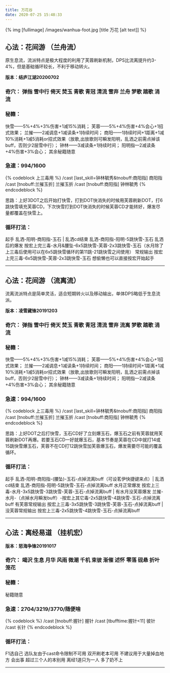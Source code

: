 ```yaml
---
title: 万花谷
date: 2020-07-25 15:48:33
---
```

{% img [fullimage] /images/wanhua-foot.jpg [title 万花 [alt text]] %}
## 心法：花间游 （兰舟流）
原生息流，流派特点是极大程度的利用了芙蓉刷新机制，DPS比流离提升约3-4%，但是基础循环较长，不利于移动转火。

**版本：结庐江湖20200702**

### 奇穴： 弹指 雪中行 倚天 焚玉 青歌 青冠 清流 雪弃 兰舟 梦歌 踏歌 涓流

### 秘籍：
快雪——5%+4%+3%伤害+1减15%消耗；
芙蓉——5%+4%伤害+4%会心+1招式效果；
兰摧——2减调息+1减读条+1持续时间；
商阳——1持续时间+1距离+1减10%消耗+1减5消耗or招式效果（放歌,出放歌则可瞬发阳明，乱洒之前需点掉该buff，否则少2层雪中行）；
钟林——3减读条+1持续时间；
阳明指—2减读条+4%伤害+3%会心；
其余秘籍随意

### 急速：994/1600
{% codeblock 上三毒用 %}
/cast [last_skill=钟林毓秀&tnobuff:商阳指] 商阳指
/cast [tnobuff:兰摧玉折] 兰摧玉折
/cast [tnobuff:商阳指] 钟林毓秀
{% endcodeblock %}

思路：上好3DOT之后开始打快雪，打到DOT快消失的时候用芙蓉刷新DOT，打6跳快雪填充芙蓉CD，下次快雪打到DOT快消失的时候芙蓉CD才能转好，爆发尽量都覆盖在快雪上。

### 循环打法：
起手 乱洒-阳明-商阳指-玉石 | 乱洒cd结束 乱洒-商阳指-阳明-5跳快雪-玉石
乱洒后的爆发 按宏上完三毒-水月&腰坠-6x5跳快雪-芙蓉-2x3跳快雪-玉石（水月除了上三毒后使用可以在6x5跳快雪循环的第11跳-21跳快雪之间使用）
常规输出    按宏上完三毒-6x5跳快雪-芙蓉-2x3跳快雪-玉石
想偷懒也可以直接按宏开始起手

---

## 心法：花间游 （流离流）
流离流派特点是简单灵活，适合短期转火以及移动输出，单体DPS略低于生息流派。

**版本：凌雪藏锋20191203**

### 奇穴： 弹指 雪中行 倚天 焚玉 青歌 青冠 清流 雪弃 流离 梦歌 踏歌 涓流

### 秘籍：  
快雪——5%+4%+3%伤害+1减15%消耗；
芙蓉——5%+4%伤害+4%会心+1招式效果；
兰摧——2减调息+1减读条+1持续时间；
商阳——1持续时间+1距离+1减10%消耗+1减5消耗or招式效果（放歌,出放歌则可瞬发阳明，乱洒之前需点掉该buff，否则少2层雪中行）；
钟林——3减读条+1持续时间；
阳明指—2减读条+4%伤害+3%会心；
其余秘籍随意
### 急速：994/1600
{% codeblock 上三毒用 %}
/cast [last_skill=钟林毓秀&tnobuff:商阳指] 商阳指
/cast [tnobuff:兰摧玉折] 兰摧玉折
/cast [tnobuff:商阳指] 钟林毓秀
{% endcodeblock %}

思路：上好DOT之后打快雪，玉石CD好了立刻爆玉石，爆玉石之前有芙蓉就用芙蓉刷新DOT再爆。若要玉石CD一好就爆玉石，基本节奏是芙蓉在CD中就打14或15跳快雪爆玉石，芙蓉不在CD打12跳快雪加芙蓉爆玉石，爆发需要尽可能的覆盖循环。

### 循环打法：
起手 乱洒-阳明-商阳指-(腰坠)-玉石-点掉流离buff（可设茗伊快捷键来点）| 乱洒cd结束 乱洒-商阳指-阳明-5跳快雪-玉石-点掉流离buff
水月正常爆发 按宏上三毒-水月-3x5跳快雪-3跳快雪-芙蓉-玉石-点掉流离buff | 有水月没芙蓉爆发 兰摧-水月-（点掉水月瞬发buff）-按宏上其它毒-2x5跳快雪-4跳快雪-玉石-点掉流离buff
有芙蓉常规输出 按宏上三毒-3x5跳快雪-3跳快雪-芙蓉-玉石-点掉流离buff | 没芙蓉常规输出 按宏上三毒-2x5跳快雪-4跳快雪-玉石-点掉流离buff

---

## 心法：离经易道 （挂机宏）

**版本：怒海争锋20191017**

### 奇穴： 竭沢 生息 月华 风雨 微潮 千机 束彼 渐催 述怀 零落 砚悬 折叶笼花

### 秘籍： 
秘籍随意

### 急速：2704/3219/3770/随便啥
{% codeblock %}
/cast [tnobuff:握针] 握针
/cast [tbufftime:握针<11] 彼针
/cast 长针
{% endcodeblock %}

### 循环打法：
F1选自己 选队友由于cast命令限制不可用
双开刷老本可用
不建议用于大量掉血地方 会出事
超过三个人的本别用 离经1道只为一人 多了奶不上

---
